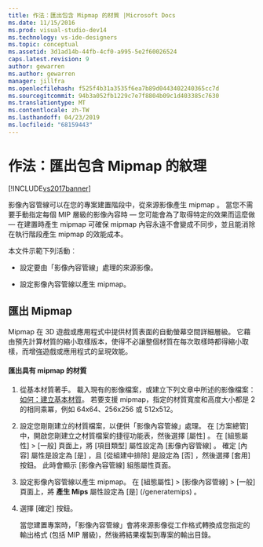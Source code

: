 ```yaml
---
title: 作法：匯出包含 Mipmap 的材質 |Microsoft Docs
ms.date: 11/15/2016
ms.prod: visual-studio-dev14
ms.technology: vs-ide-designers
ms.topic: conceptual
ms.assetid: 3d1ad14b-44fb-4cf0-a995-5e2f60026524
caps.latest.revision: 9
author: gewarren
ms.author: gewarren
manager: jillfra
ms.openlocfilehash: f525f4b31a3535f6ea7b89d0443402240365cc7d
ms.sourcegitcommit: 94b3a052fb1229c7e7f8804b09c1d403385c7630
ms.translationtype: MT
ms.contentlocale: zh-TW
ms.lasthandoff: 04/23/2019
ms.locfileid: "68159443"
---
```

# <a name="how-to-export-a-texture-that-contains-mipmaps"></a>作法：匯出包含 Mipmap 的紋理
[!INCLUDE[vs2017banner](../includes/vs2017banner.md)]

影像內容管線可以在您的專案建置階段中，從來源影像產生 mipmap 。 當您不需要手動指定每個 MIP 層級的影像內容時 — 您可能會為了取得特定的效果而這麼做 — 在建置時產生 mipmap 可確保 mipmap 內容永遠不會變成不同步，並且能消除在執行階段產生 mipmap 的效能成本。  
  
 本文件示範下列活動︰  
  
- 設定要由「影像內容管線」處理的來源影像。  
  
- 設定影像內容管線以產生 mipmap。  
  
## <a name="exporting-mipmaps"></a>匯出 Mipmap  
 Mipmap 在 3D 遊戲或應用程式中提供材質表面的自動螢幕空間詳細層級。 它藉由預先計算材質的縮小取樣版本，使得不必讓整個材質在每次取樣時都得縮小取樣，而增強遊戲或應用程式的呈現效能。  
  
#### <a name="to-export-a-texture-that-has-mipmaps"></a>匯出具有 mipmap 的材質  
  
1. 從基本材質著手。 載入現有的影像檔案，或建立下列文章中所述的影像檔案：[如何：建立基本材質](../designers/how-to-create-a-basic-texture.md)。 若要支援 mipmap，指定的材質寬度和高度大小都是 2 的相同乘冪，例如 64x64、256x256 或 512x512。  
  
2. 設定您剛剛建立的材質檔案，以便供「影像內容管線」處理。 在 [方案總管]  中，開啟您剛建立之材質檔案的捷徑功能表，然後選擇 [屬性]  。 在 [組態屬性]  > [一般]  頁面上，將 [項目類型]  屬性設定為 [影像內容管線]  。 確定 [內容]  屬性是設定為 [是]  ，且 [從組建中排除]  是設定為 [否]  ，然後選擇 [套用]  按鈕。 此時會顯示 [影像內容管線]  組態屬性頁面。  
  
3. 設定影像內容管線以產生 mipmap。 在 [組態屬性]  > [影像內容管線]  > [一般]  頁面上，將 **產生 Mips** 屬性設定為 [是] (/generatemips)  。  
  
4. 選擇 [確定] 按鈕。   
  
   當您建置專案時，「影像內容管線」會將來源影像從工作格式轉換成您指定的輸出格式 (包括 MIP 層級)，然後將結果複製到專案的輸出目錄。
